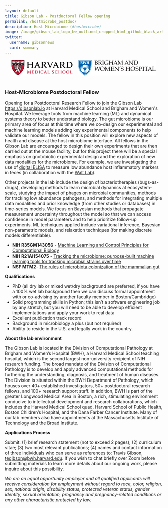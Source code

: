 ```yaml
---
layout: default
title: Gibson Lab - Postdoctoral Fellow opening
permalink: /hostmicrobe_postdoc/
description: Host Microbiome (#hostmicrobe)
image: /image/gibson_lab_logo_bw_outlined_cropped_html_github_black_artboard_1200_628-01.png
twitter:
  username: gibsonnews
  card: summary
---
```



<div style="align:center;text-align:center">

<img  src="/image/hmslogo.svg" alt="HMS Logo" height=50pt> &nbsp;&nbsp;
<img  src="/image/bwh-logo.svg" alt="BWH Logo" height=50pt> <br><br>

</div>

### Host-Microbiome Postdoctoral Fellow

Opening for a Postdoctoral Research Fellow to join the Gibson Lab <https://gibsonlab.io> at Harvard Medical School and Brigham and Women's Hospital. We leverage tools from machine learning (ML) and dynamical systems theory to better understand biology. The gut microbiome is our primary area of focus at this time where we co-design our experimental and machine learning models adding key experimental components to help validate our models. The fellow in this position will explore new aspects of health and disease at the host microbiome interface. All fellows in the Gibson Lab are encouraged to design their own experiments that are then carried out at the mouse facility, but for this project there will be a special emphasis on gnotobiotic experimental design and the exploration of new data modalities for the microbiome. For example, we are investigating the use of [digital ELISA](https://www.nature.com/articles/nbt.1641) to measure low abundance host inflammatory markers in feces (in collaboration with the [Walt Lab](https://waltlab.bwh.harvard.edu/)).

Other projects in the lab include the design of bacteriotherapies (bugs-as-drugs), developing methods to learn microbial dynamics at ecosystem-scale, studying the impact of phages on microbial communities, methods for tracking low abundance pathogens, and methods for integrating multiple data modalities and prior knowledge (from other studies or databases) in time-series models. We focus on Bayesian methods that propagate measurement uncertainty throughout the model so that we can access confidence in model parameters and to help prioritize follow-up experiments. ML techniques applied include variational inference, Bayesian non-parametric models, and relaxation techniques (for making discrete models differentiable).

- **NIH R35GM143056** - [Machine Learning and Control Principles for Computational Biology](/r35/)
- **NIH R21AI154075** - [Tracking the microbiome: purpose-built machine learning tools for tracking microbial strains over time](/r21_tracking/)
- **NSF MTM2**- [The rules of microbiota colonization of the mammalian gut](/nsf_rules/)

**Qualifications**
- PhD (all dry lab or mixed wet/dry background are preferred, if you have a 100% wet lab background then we can discuss formal appointment with or co-advising by another faculty member in Boston/Cambridge)
- Solid programming skills in Python; this isn’t a software engineering job by any stretch, but you will need to be able to develop efficient implementations and apply your work to real data
- Excellent publication track record
- Background in microbiology a plus (but not required)
- Ability to reside in the U.S. and legally work in the country.

**About the lab environment**

The Gibson Lab is located in the Division of Computational Pathology at Brigham and Women’s Hospital (BWH), a Harvard Medical School teaching hospital, which is the second largest non-university recipient of NIH research funding. The broad mandate of the Division of Computational Pathology is to develop and apply advanced computational methods for furthering the understanding, diagnosis, and treatment of human diseases. The Division is situated within the BWH Department of Pathology, which houses over 40+ established investigators, 50+ postdoctoral research fellows, and 100+ research support staff. In addition, BWH is part of the greater Longwood Medical Area in Boston, a rich, stimulating environment conducive to intellectual development and research collaborations, which includes the Harvard Medical School quad, Harvard School of Public Health, Boston Children’s Hospital, and the Dana Farber Cancer Institute. Many of our lab members also have appointments at the Massachusetts Institute of Technology and the Broad Institute.

**Applications Process**

Submit: (1) brief research statement (not to exceed 2 pages); (2) curriculum vitae; (3) two most relevant publications; (4) names and contact information of three individuals who can serve as references to: Travis Gibson, tegibson@bwh.harvard.edu. If you wish to chat briefly over Zoom before submitting materials to learn more details about our ongoing work, please inquire about this possibility.

*We are an equal opportunity employer and all qualified applicants will receive consideration for employment without regard to race, color, religion, sex, national origin, disability status, protected veteran status, gender identity, sexual orientation, pregnancy and pregnancy-related conditions or any other characteristic protected by law.*
